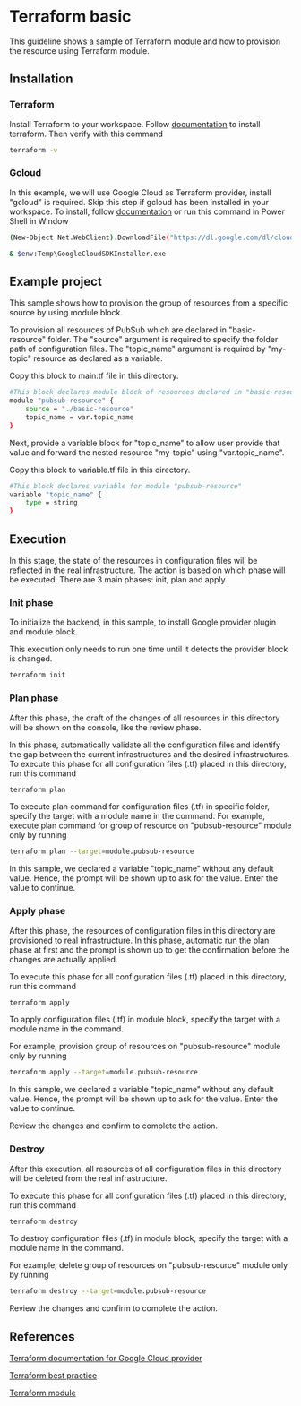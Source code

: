 # Terraform basic

This guideline shows a sample of Terraform module and how to provision the resource using Terraform module.

## Installation
### Terraform
Install Terraform to your workspace. Follow [documentation](https://developer.hashicorp.com/terraform/tutorials/aws-get-started/install-cli) to install terraform.
Then verify with this command

```bash
terraform -v
```
### Gcloud
In this example, we will use Google  Cloud as Terraform provider, install "gcloud" is required. 
Skip this step if gcloud has been installed in your workspace.
To install, follow [documentation](https://cloud.google.com/sdk/docs/install) or run this command in Power Shell in Window
```bash
(New-Object Net.WebClient).DownloadFile("https://dl.google.com/dl/cloudsdk/channels/rapid/GoogleCloudSDKInstaller.exe", "$env:Temp\GoogleCloudSDKInstaller.exe")

& $env:Temp\GoogleCloudSDKInstaller.exe

```

## Example project
This sample shows how to provision the group of resources from a specific source by using module block.

To provision all resources of PubSub which are declared in "basic-resource" folder. The "source" argument is required to specify the folder path of configuration files. The "topic_name" argument is required by "my-topic" resource as declared as a variable.

Copy this block to main.tf file in this directory.
```bash
#This block declares module block of resources declared in "basic-resource" folder.
module "pubsub-resource" {
	source = "./basic-resource"
    topic_name = var.topic_name
}
```

Next, provide a variable block for "topic_name" to allow user provide that value and forward the nested resource "my-topic" using "var.topic_name".

Copy this block to variable.tf file in this directory.

```bash
#This block declares variable for module "pubsub-resource"
variable "topic_name" {
	type = string
}
```
## Execution
In this stage, the state of the resources in configuration files will be reflected in the real infrastructure. 
The action is based on which phase will be executed. There are 3 main phases: init, plan and apply.

### Init phase
To initialize the backend, in this sample, to install Google provider plugin and module block.

This execution only needs to run one time until it detects the provider block is changed.

```bash
terraform init
```
### Plan phase
After this phase, the draft of the changes of all resources in this directory will be shown on the console, like the review phase.

In this phase, automatically validate all the configuration files and identify the gap between the current infrastructures and the desired infrastructures.
To execute this phase for all configuration files (.tf) placed in this directory, run this command

```bash
terraform plan
```
To execute plan command for configuration files (.tf) in specific folder, specify the target with a module name in the command.
For example, execute plan command for group of resource on "pubsub-resource" module only by running

```bash
terraform plan --target=module.pubsub-resource
```
In this sample, we declared a variable "topic_name" without any default value. Hence, the prompt will be shown up to ask for the value. Enter the value to continue.

### Apply phase
After this phase, the resources of configuration files in this directory are provisioned to real infrastructure. In this phase, automatic run the plan phase at first and the prompt is shown up to get the confirmation before the changes are actually applied.

To execute this phase for all configuration files (.tf) placed in this directory, run this command
```bash
terraform apply
```

To apply configuration files (.tf) in module block, specify the target with a module name in the command.

For example, provision group of resources on "pubsub-resource" module only by running
```bash
terraform apply --target=module.pubsub-resource
```

In this sample, we declared a variable "topic_name" without any default value. Hence, the prompt will be shown up to ask for the value. Enter the value to continue.

Review the changes and confirm to complete the action.

### Destroy
After this execution, all resources of all configuration files in this directory will be deleted from the real infrastructure.

To execute this phase for all configuration files (.tf) placed in this directory, run this command
```bash
terraform destroy
```

To destroy configuration files (.tf) in module block, specify the target with a module name in the command.

For example, delete group of resources on "pubsub-resource" module only by running
```bash
terraform destroy --target=module.pubsub-resource
```

Review the changes and confirm to complete the action.

## References

[Terraform documentation for Google Cloud provider](https://registry.terraform.io/providers/hashicorp/google/latest/docs/resource)

[Terraform best practice](https://cloud.google.com/docs/terraform/best-practices/general-style-structure)

[Terraform module](https://developer.hashicorp.com/terraform/language/modules)
